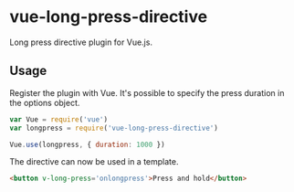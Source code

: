 # vue-long-press-directive

Long press directive plugin for Vue.js.

## Usage

Register the plugin with Vue. It's possible to specify the press duration in the options object.

```javascript
var Vue = require('vue')
var longpress = require('vue-long-press-directive')

Vue.use(longpress, { duration: 1000 })
```

The directive can now be used in a template.

```html
<button v-long-press='onlongpress'>Press and hold</button>
```
